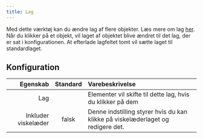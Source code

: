 ```yaml
---
title: Lag
---
```


Med dette værktøj kan du ændre lag af flere objekter. Læs mere om lag [her](../layers.md). Når du klikker på et objekt, vil laget af objektet blive ændret til det lag, der er sat i konfigurationen. At efterlade lagfeltet tomt vil sætte laget til standardlaget.

## Konfiguration

|            Egenskab | Standard | Varebeskrivelse                                                                 |
| -------------------:|:--------:|:------------------------------------------------------------------------------- |
|                 Lag |          | Elementer vil skifte til dette lag, hvis du klikker på dem                      |
| Inkluder viskelæder |  falsk   | Denne indstilling styrer hvis du kan klikke på viskelæderlaget og redigere det. |
